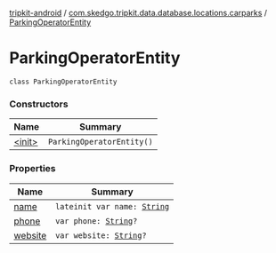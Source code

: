 [tripkit-android](../../index.md) / [com.skedgo.tripkit.data.database.locations.carparks](../index.md) / [ParkingOperatorEntity](./index.md)

# ParkingOperatorEntity

`class ParkingOperatorEntity`

### Constructors

| Name | Summary |
|---|---|
| [&lt;init&gt;](-init-.md) | `ParkingOperatorEntity()` |

### Properties

| Name | Summary |
|---|---|
| [name](name.md) | `lateinit var name: `[`String`](https://kotlinlang.org/api/latest/jvm/stdlib/kotlin/-string/index.html) |
| [phone](phone.md) | `var phone: `[`String`](https://kotlinlang.org/api/latest/jvm/stdlib/kotlin/-string/index.html)`?` |
| [website](website.md) | `var website: `[`String`](https://kotlinlang.org/api/latest/jvm/stdlib/kotlin/-string/index.html)`?` |
